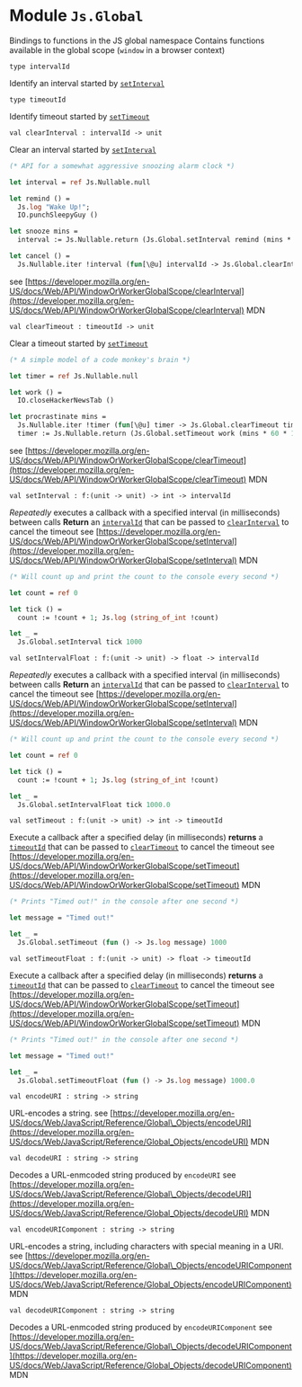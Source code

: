 # Module `Js.Global`
Bindings to functions in the JS global namespace
Contains functions available in the global scope (`window` in a browser context)
```
type intervalId
```
Identify an interval started by [`setInterval`](./#val-setInterval)
```
type timeoutId
```
Identify timeout started by [`setTimeout`](./#val-setTimeout)
```
val clearInterval : intervalId -> unit
```
Clear an interval started by [`setInterval`](./#val-setInterval)
```ocaml
(* API for a somewhat aggressive snoozing alarm clock *)

let interval = ref Js.Nullable.null

let remind () =
  Js.log "Wake Up!";
  IO.punchSleepyGuy ()

let snooze mins =
  interval := Js.Nullable.return (Js.Global.setInterval remind (mins * 60 * 1000))

let cancel () =
  Js.Nullable.iter !interval (fun[\@u] intervalId -> Js.Global.clearInterval intervalId)
```
see [https://developer.mozilla.org/en-US/docs/Web/API/WindowOrWorkerGlobalScope/clearInterval](https://developer.mozilla.org/en-US/docs/Web/API/WindowOrWorkerGlobalScope/clearInterval) MDN
```
val clearTimeout : timeoutId -> unit
```
Clear a timeout started by [`setTimeout`](./#val-setTimeout)
```ocaml
(* A simple model of a code monkey's brain *)

let timer = ref Js.Nullable.null

let work () =
  IO.closeHackerNewsTab ()

let procrastinate mins =
  Js.Nullable.iter !timer (fun[\@u] timer -> Js.Global.clearTimeout timer);
  timer := Js.Nullable.return (Js.Global.setTimeout work (mins * 60 * 1000))
```
see [https://developer.mozilla.org/en-US/docs/Web/API/WindowOrWorkerGlobalScope/clearTimeout](https://developer.mozilla.org/en-US/docs/Web/API/WindowOrWorkerGlobalScope/clearTimeout) MDN
```
val setInterval : f:(unit -> unit) -> int -> intervalId
```
*Repeatedly* executes a callback with a specified interval (in milliseconds) between calls
**Return** an [`intervalId`](./#type-intervalId) that can be passed to [`clearInterval`](./#val-clearInterval) to cancel the timeout
see [https://developer.mozilla.org/en-US/docs/Web/API/WindowOrWorkerGlobalScope/setInterval](https://developer.mozilla.org/en-US/docs/Web/API/WindowOrWorkerGlobalScope/setInterval) MDN
```ocaml
(* Will count up and print the count to the console every second *)

let count = ref 0

let tick () =
  count := !count + 1; Js.log (string_of_int !count)

let _ =
  Js.Global.setInterval tick 1000
```
```
val setIntervalFloat : f:(unit -> unit) -> float -> intervalId
```
*Repeatedly* executes a callback with a specified interval (in milliseconds) between calls
**Return** an [`intervalId`](./#type-intervalId) that can be passed to [`clearInterval`](./#val-clearInterval) to cancel the timeout
see [https://developer.mozilla.org/en-US/docs/Web/API/WindowOrWorkerGlobalScope/setInterval](https://developer.mozilla.org/en-US/docs/Web/API/WindowOrWorkerGlobalScope/setInterval) MDN
```ocaml
(* Will count up and print the count to the console every second *)

let count = ref 0

let tick () =
  count := !count + 1; Js.log (string_of_int !count)

let _ =
  Js.Global.setIntervalFloat tick 1000.0
```
```
val setTimeout : f:(unit -> unit) -> int -> timeoutId
```
Execute a callback after a specified delay (in milliseconds)
**returns** a [`timeoutId`](./#type-timeoutId) that can be passed to [`clearTimeout`](./#val-clearTimeout) to cancel the timeout
see [https://developer.mozilla.org/en-US/docs/Web/API/WindowOrWorkerGlobalScope/setTimeout](https://developer.mozilla.org/en-US/docs/Web/API/WindowOrWorkerGlobalScope/setTimeout) MDN
```ocaml
(* Prints "Timed out!" in the console after one second *)

let message = "Timed out!"

let _ =
  Js.Global.setTimeout (fun () -> Js.log message) 1000
```
```
val setTimeoutFloat : f:(unit -> unit) -> float -> timeoutId
```
Execute a callback after a specified delay (in milliseconds)
**returns** a [`timeoutId`](./#type-timeoutId) that can be passed to [`clearTimeout`](./#val-clearTimeout) to cancel the timeout
see [https://developer.mozilla.org/en-US/docs/Web/API/WindowOrWorkerGlobalScope/setTimeout](https://developer.mozilla.org/en-US/docs/Web/API/WindowOrWorkerGlobalScope/setTimeout) MDN
```ocaml
(* Prints "Timed out!" in the console after one second *)

let message = "Timed out!"

let _ =
  Js.Global.setTimeoutFloat (fun () -> Js.log message) 1000.0
```
```
val encodeURI : string -> string
```
URL-encodes a string.
see [https://developer.mozilla.org/en-US/docs/Web/JavaScript/Reference/Global\_Objects/encodeURI](https://developer.mozilla.org/en-US/docs/Web/JavaScript/Reference/Global_Objects/encodeURI) MDN
```
val decodeURI : string -> string
```
Decodes a URL-enmcoded string produced by `encodeURI`
see [https://developer.mozilla.org/en-US/docs/Web/JavaScript/Reference/Global\_Objects/decodeURI](https://developer.mozilla.org/en-US/docs/Web/JavaScript/Reference/Global_Objects/decodeURI) MDN
```
val encodeURIComponent : string -> string
```
URL-encodes a string, including characters with special meaning in a URI.
see [https://developer.mozilla.org/en-US/docs/Web/JavaScript/Reference/Global\_Objects/encodeURIComponent](https://developer.mozilla.org/en-US/docs/Web/JavaScript/Reference/Global_Objects/encodeURIComponent) MDN
```
val decodeURIComponent : string -> string
```
Decodes a URL-enmcoded string produced by `encodeURIComponent`
see [https://developer.mozilla.org/en-US/docs/Web/JavaScript/Reference/Global\_Objects/decodeURIComponent](https://developer.mozilla.org/en-US/docs/Web/JavaScript/Reference/Global_Objects/decodeURIComponent) MDN